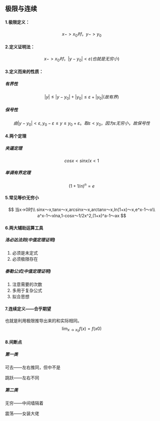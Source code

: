 ## 极限与连续

#### 1.极限定义：

$$
x->x_0时，y->y_0
$$

#### 2.定义证明法：

$$
x->x_0时，|y-y_0|<ε(也就是无穷小)
$$

#### 3.定义而来的性质：

##### 有界性


$$
|y|≤|y-y_0|+|y_0|≤ε+|y_0|(故有界)
$$

##### 保号性

$$
由|y-y_0|<ε,y_0-ε≤y≤y_0+ε。取ε<y_0，因为ε无穷小，故保号性
$$

#### 4.两个定理

##### 夹逼定理

$$
cosx<sinx/x<1
$$

##### 单调有界定理

$$
(1+1/n)^n=e
$$

#### 5.常见等价无穷小

$$
当x->0时\\
sinx～x,tanx～x,arcsinx～x,arctanx～x,ln(1+x)～x,e^x-1～x\\
a^x-1～xlna,1-cosx～1/2x^2,(1+x)^a-1～ax
$$

#### 6.两大辅助运算工具

##### 洛必达法则(中值定理证明)

1. 必须是未定式
2. 必须极限存在

##### 泰勒公式(中值定理证明)

1. 注意需要的次数
2. 多用于复杂公式
3. 拟合思想

#### 7.连续定义——合乎期望

也就是利用极限推导出来的和实际相同。
$$
{\lim_{x \to x_0}f(x)}=f(x0)
$$

#### 8.间断点

##### 第一类

可去——左右推同，但中不是

跳跃——左右不同

##### 第二类

无穷——中间墙隔着

震荡——女装大佬